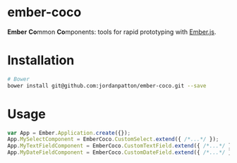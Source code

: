 ember-coco
=======================

**Ember** **Co**mmon **Co**mponents: tools for rapid prototyping with [Ember.js](http://emberjs.com/).

# Installation
```bash
# Bower
bower install git@github.com:jordanpatton/ember-coco.git --save
```

# Usage
```javascript
var App = Ember.Application.create({});
App.MySelectComponent = EmberCoco.CustomSelect.extend({ /*...*/ });
App.MyTextFieldComponent = EmberCoco.CustomTextField.extend({ /*...*/ });
App.MyDateFieldComponent = EmberCoco.CustomDateField.extend({ /*...*/ });
```